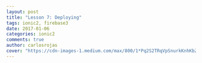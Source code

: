 ```yaml
---
layout: post
title: "Lesson 7: Deploying"
tags: ionic2, firebase3
date: 2017-01-06
categories: ionic2
comments: true
author: carlosrojas
cover: "https://cdn-images-1.medium.com/max/800/1*Pq2S2TRqVpSnurkKnhKbZw.png"
---
```


